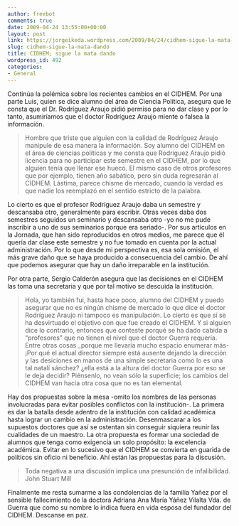 ```yaml
---
author: freebot
comments: true
date: 2009-04-24 13:55:00+00:00
layout: post
link: https://jorgeikeda.wordpress.com/2009/04/24/cidhem-sigue-la-mata-dando/
slug: cidhem-sigue-la-mata-dando
title: CIDHEM; sigue la mata dando
wordpress_id: 492
categories:
- General
---
```


Continúa la polémica sobre los recientes cambios en el CIDHEM. Por una parte Luis, quien se dice alumno del área de Ciencia Política, asegura que le consta que el Dr. Rodríguez Araujo pidió permiso para no dar clase y por lo tanto, asumiríamos que el doctor Rodríguez Araujo miente o falsea la información.




<blockquote>Hombre que triste que alguien con la calidad de Rodríguez Araujo manipule de esa manera la información. Soy alumno del CIDHEM en el área de ciencias políticas y me consta que Rodríguez Araujo pidió licencia para no participar este semestre en el CIDHEM, por lo que alguien tenía que llenar ese hueco. El mismo caso de otros profesores que por ejemplo, tienen año sabático, pero sin duda regresarán al CIDHEM. Lástima, parece chisme de mercado, cuando la verdad es que nadie los reemplazó en el sentido estricto de la palabra.</blockquote>



Lo cierto es que el profesor Rodríguez Araujo daba un semestre y descansaba otro, generalmente para escribir. Otras veces daba dos semestres seguidos un seminario y descansaba otro -yo no me pude inscribir a uno de sus seminarios porque era seriado-. Por sus artículos en la Jornada, que han sido reproducidos en otros medios, me parece que él quería dar clase este semestre y no fue tomado en cuenta por la actual administración. Por lo que desde mi perspectiva es, esa sola omisión,  el más grave daño que se haya producido a consecuencia del cambio. De ahí que podemos asegurar que hay un daño irreparable en la institución.

Por otra parte, Sergio Calderón asegura que las decisiones en el CIDHEM las toma una secretaria y que por tal motivo se descuida la institución.





<blockquote>Hola, yo también fui, hasta hace poco, alumno del CIDHEM y puedo asegurar que no es ningún chisme de mercado lo que dice el doctor Rodríguez Araujo ni tampoco es manipulación. Lo cierto es que sí se ha desvirtuado el objetivo con que fue creado el CIDHEM. Y si alguien dice lo contrario, entonces que conteste porqué se ha dado cabida a “profesores” que no tienen el nivel que el doctor Guerra requería. Entre otras cosas _porque me llevaría mucho espacio enumerar más- ¡Por qué el actual director siempre está ausente dejando la dirección y las desiciones en manos de una simple secretaria como lo es una tal natalí sánchez? ¿ella está a la altura del doctor Guerra por eso se le deja decidir? Piénsenlo, no vean sólo la superficie; los cambios del CIDHEM van hacia otra cosa que no es tan elemental.</blockquote>



Hay dos propuestas sobre la mesa -omito los nombres de las personas involucradas para evitar posibles conflictos con la institución-. La primera es dar la batalla desde adentro de la institución con calidad académica hasta lograr un cambio en la administración. Desenmascarar a los supuestos doctores que así se ostentan sin conseguir siquiera reunir las cualidades de un maestro. La otra propuesta es formar una sociedad de alumnos que tenga como exigencia un solo propósito: la excelencia académica. Evitar en lo sucesivo que el CIDHEM se convierta en guarida de políticos sin oficio ni beneficio. Ahí están las propuestas para la discusión.





<blockquote>Toda negativa a una discusión implica una presunción de infalibilidad. John Stuart Mill</blockquote>





Finalmente me resta sumarme a las condolencias de la familia Yañez por el sensible fallecimiento de la doctora Adriana Ana María Yáñez Vilalta Vda. de Guerra que como su nombre lo indica fuera en vida esposa del fundador del CIDHEM. Descanse en paz.


